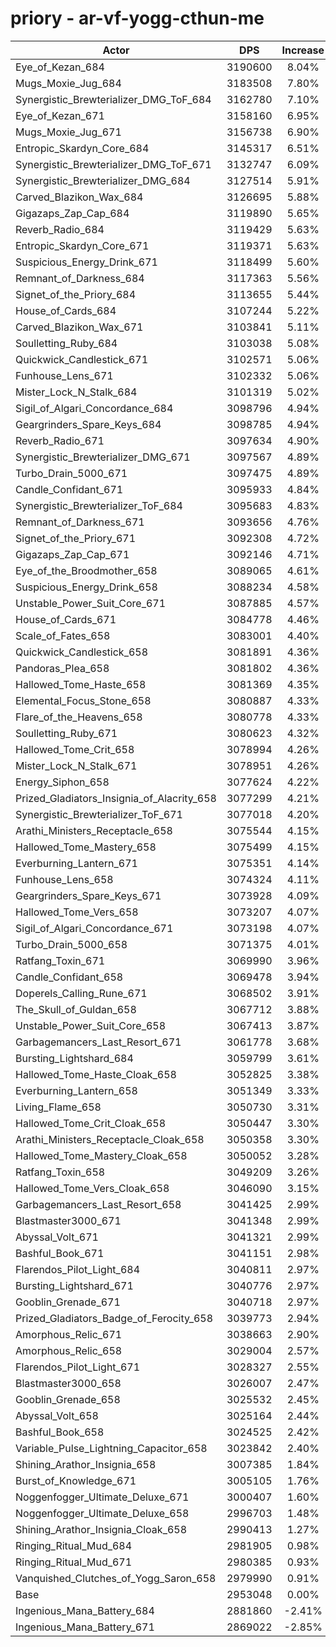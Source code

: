 # priory - ar-vf-yogg-cthun-me
| Actor | DPS | Increase |
|---|:---:|:---:|
|Eye_of_Kezan_684|3190600|8.04%|
|Mugs_Moxie_Jug_684|3183508|7.80%|
|Synergistic_Brewterializer_DMG_ToF_684|3162780|7.10%|
|Eye_of_Kezan_671|3158160|6.95%|
|Mugs_Moxie_Jug_671|3156738|6.90%|
|Entropic_Skardyn_Core_684|3145317|6.51%|
|Synergistic_Brewterializer_DMG_ToF_671|3132747|6.09%|
|Synergistic_Brewterializer_DMG_684|3127514|5.91%|
|Carved_Blazikon_Wax_684|3126695|5.88%|
|Gigazaps_Zap_Cap_684|3119890|5.65%|
|Reverb_Radio_684|3119429|5.63%|
|Entropic_Skardyn_Core_671|3119371|5.63%|
|Suspicious_Energy_Drink_671|3118499|5.60%|
|Remnant_of_Darkness_684|3117363|5.56%|
|Signet_of_the_Priory_684|3113655|5.44%|
|House_of_Cards_684|3107244|5.22%|
|Carved_Blazikon_Wax_671|3103841|5.11%|
|Soulletting_Ruby_684|3103038|5.08%|
|Quickwick_Candlestick_671|3102571|5.06%|
|Funhouse_Lens_671|3102332|5.06%|
|Mister_Lock_N_Stalk_684|3101319|5.02%|
|Sigil_of_Algari_Concordance_684|3098796|4.94%|
|Geargrinders_Spare_Keys_684|3098785|4.94%|
|Reverb_Radio_671|3097634|4.90%|
|Synergistic_Brewterializer_DMG_671|3097567|4.89%|
|Turbo_Drain_5000_671|3097475|4.89%|
|Candle_Confidant_671|3095933|4.84%|
|Synergistic_Brewterializer_ToF_684|3095683|4.83%|
|Remnant_of_Darkness_671|3093656|4.76%|
|Signet_of_the_Priory_671|3092308|4.72%|
|Gigazaps_Zap_Cap_671|3092146|4.71%|
|Eye_of_the_Broodmother_658|3089065|4.61%|
|Suspicious_Energy_Drink_658|3088234|4.58%|
|Unstable_Power_Suit_Core_671|3087885|4.57%|
|House_of_Cards_671|3084778|4.46%|
|Scale_of_Fates_658|3083001|4.40%|
|Quickwick_Candlestick_658|3081891|4.36%|
|Pandoras_Plea_658|3081802|4.36%|
|Hallowed_Tome_Haste_658|3081369|4.35%|
|Elemental_Focus_Stone_658|3080887|4.33%|
|Flare_of_the_Heavens_658|3080778|4.33%|
|Soulletting_Ruby_671|3080623|4.32%|
|Hallowed_Tome_Crit_658|3078994|4.26%|
|Mister_Lock_N_Stalk_671|3078951|4.26%|
|Energy_Siphon_658|3077624|4.22%|
|Prized_Gladiators_Insignia_of_Alacrity_658|3077299|4.21%|
|Synergistic_Brewterializer_ToF_671|3077018|4.20%|
|Arathi_Ministers_Receptacle_658|3075544|4.15%|
|Hallowed_Tome_Mastery_658|3075499|4.15%|
|Everburning_Lantern_671|3075351|4.14%|
|Funhouse_Lens_658|3074324|4.11%|
|Geargrinders_Spare_Keys_671|3073928|4.09%|
|Hallowed_Tome_Vers_658|3073207|4.07%|
|Sigil_of_Algari_Concordance_671|3073198|4.07%|
|Turbo_Drain_5000_658|3071375|4.01%|
|Ratfang_Toxin_671|3069990|3.96%|
|Candle_Confidant_658|3069478|3.94%|
|Doperels_Calling_Rune_671|3068502|3.91%|
|The_Skull_of_Guldan_658|3067712|3.88%|
|Unstable_Power_Suit_Core_658|3067413|3.87%|
|Garbagemancers_Last_Resort_671|3061778|3.68%|
|Bursting_Lightshard_684|3059799|3.61%|
|Hallowed_Tome_Haste_Cloak_658|3052825|3.38%|
|Everburning_Lantern_658|3051349|3.33%|
|Living_Flame_658|3050730|3.31%|
|Hallowed_Tome_Crit_Cloak_658|3050447|3.30%|
|Arathi_Ministers_Receptacle_Cloak_658|3050358|3.30%|
|Hallowed_Tome_Mastery_Cloak_658|3050052|3.28%|
|Ratfang_Toxin_658|3049209|3.26%|
|Hallowed_Tome_Vers_Cloak_658|3046090|3.15%|
|Garbagemancers_Last_Resort_658|3041425|2.99%|
|Blastmaster3000_671|3041348|2.99%|
|Abyssal_Volt_671|3041321|2.99%|
|Bashful_Book_671|3041151|2.98%|
|Flarendos_Pilot_Light_684|3040811|2.97%|
|Bursting_Lightshard_671|3040776|2.97%|
|Gooblin_Grenade_671|3040718|2.97%|
|Prized_Gladiators_Badge_of_Ferocity_658|3039773|2.94%|
|Amorphous_Relic_671|3038663|2.90%|
|Amorphous_Relic_658|3029004|2.57%|
|Flarendos_Pilot_Light_671|3028327|2.55%|
|Blastmaster3000_658|3026007|2.47%|
|Gooblin_Grenade_658|3025532|2.45%|
|Abyssal_Volt_658|3025164|2.44%|
|Bashful_Book_658|3024525|2.42%|
|Variable_Pulse_Lightning_Capacitor_658|3023842|2.40%|
|Shining_Arathor_Insignia_658|3007385|1.84%|
|Burst_of_Knowledge_671|3005105|1.76%|
|Noggenfogger_Ultimate_Deluxe_671|3000407|1.60%|
|Noggenfogger_Ultimate_Deluxe_658|2996703|1.48%|
|Shining_Arathor_Insignia_Cloak_658|2990413|1.27%|
|Ringing_Ritual_Mud_684|2981905|0.98%|
|Ringing_Ritual_Mud_671|2980385|0.93%|
|Vanquished_Clutches_of_Yogg_Saron_658|2979990|0.91%|
|Base|2953048|0.00%|
|Ingenious_Mana_Battery_684|2881860|-2.41%|
|Ingenious_Mana_Battery_671|2869022|-2.85%|
